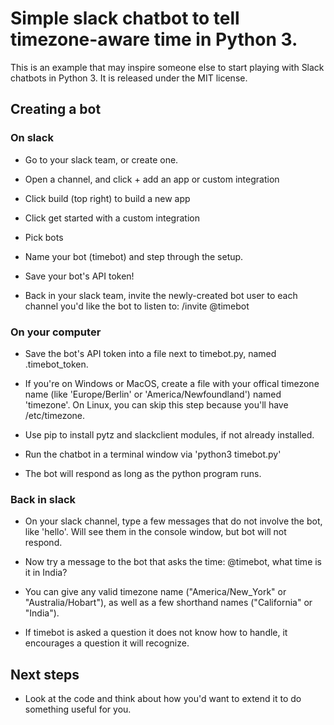 # Simple slack chatbot to tell timezone-aware time in Python 3.

This is an example that may inspire someone else to start playing
with Slack chatbots in Python 3. It is released under the MIT
license.


## Creating a bot

### On slack

* Go to your slack team, or create one.

* Open a channel, and click + add an app or custom integration

* Click build (top right) to build a new app

* Click get started with a custom integration

* Pick bots

* Name your bot (timebot) and step through the setup.

* Save your bot's API token!

* Back in your slack team, invite the newly-created bot user to 
   each channel you'd like the bot to listen to: /invite @timebot


### On your computer

* Save the bot's API token into a file next to timebot.py, named
   .timebot_token.

* If you're on Windows or MacOS, create a file with your offical
   timezone name (like 'Europe/Berlin' or 'America/Newfoundland')
   named 'timezone'. On Linux, you can skip this step because you'll
   have /etc/timezone.

* Use pip to install pytz and slackclient modules, if not 
  already installed.

* Run the chatbot in a terminal window via 'python3 timebot.py'

* The bot will respond as long as the python program runs.


### Back in slack

* On your slack channel, type a few messages that do not involve the
   bot, like 'hello'. Will see them in the console window, but bot will
   not respond.

* Now try a message to the bot that asks the time: 
   @timebot, what time is it in India?

* You can give any valid timezone name ("America/New_York" or
   "Australia/Hobart"), as well as a few shorthand names
   ("California" or "India").

* If timebot is asked a question it does not know how to handle, it
   encourages a question it will recognize.


## Next steps

* Look at the code and think about how you'd want to extend it
   to do something useful for you.

